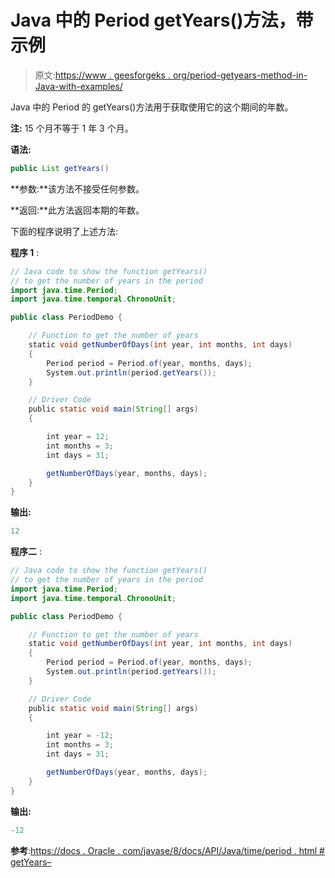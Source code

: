 # Java 中的 Period getYears()方法，带示例

> 原文:[https://www . geesforgeks . org/period-getyears-method-in-Java-with-examples/](https://www.geeksforgeeks.org/period-getyears-method-in-java-with-examples/)

Java 中的 Period 的 getYears()方法用于获取使用它的这个期间的年数。

**注:** 15 个月不等于 1 年 3 个月。

**语法:**

```java
public List getYears()
```

**参数:**该方法不接受任何参数。

**返回:**此方法返回本期的年数。

下面的程序说明了上述方法:

**程序 1** :

```java
// Java code to show the function getYears()
// to get the number of years in the period
import java.time.Period;
import java.time.temporal.ChronoUnit;

public class PeriodDemo {

    // Function to get the number of years
    static void getNumberOfDays(int year, int months, int days)
    {
        Period period = Period.of(year, months, days);
        System.out.println(period.getYears());
    }

    // Driver Code
    public static void main(String[] args)
    {

        int year = 12;
        int months = 3;
        int days = 31;

        getNumberOfDays(year, months, days);
    }
}
```

**输出:**

```java
12

```

**程序二** :

```java
// Java code to show the function getYears()
// to get the number of years in the period
import java.time.Period;
import java.time.temporal.ChronoUnit;

public class PeriodDemo {

    // Function to get the number of years
    static void getNumberOfDays(int year, int months, int days)
    {
        Period period = Period.of(year, months, days);
        System.out.println(period.getYears());
    }

    // Driver Code
    public static void main(String[] args)
    {

        int year = -12;
        int months = 3;
        int days = 31;

        getNumberOfDays(year, months, days);
    }
}
```

**输出:**

```java
-12

```

**参考**:[https://docs . Oracle . com/javase/8/docs/API/Java/time/period . html # getYears–](https://docs.oracle.com/javase/8/docs/api/java/time/Period.html#getYears--)